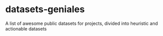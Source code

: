 # datasets-geniales
A list of awesome public datasets for projects, divided into heuristic and actionable datasets 
